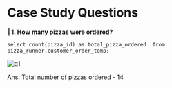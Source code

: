 # Case Study Questions

**🍕1. How many pizzas were ordered?**
```
select count(pizza_id) as total_pizza_ordered  from pizza_runner.customer_order_temp; 
```
![q1](https://user-images.githubusercontent.com/98269318/189185371-3a04d690-5bf1-4fa1-b677-b5b4a0bfda93.png)

Ans: Total number of pizzas ordered - 14
